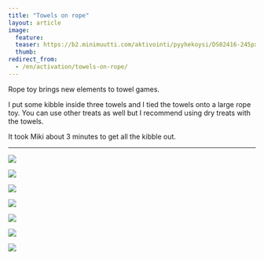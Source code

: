 ```yaml
---
title: "Towels on rope"
layout: article
image:
  feature:
  teaser: https://b2.minimuutti.com/aktivointi/pyyhekoysi/DS02416-245px.jpg
  thumb:
redirect_from:
  - /en/activation/towels-on-rope/
---
```

Rope toy brings new elements to towel games.

I put some kibble inside three towels and I tied the towels onto a large rope toy. You can use other treats as well but I recommend using dry treats with the towels.

It took Miki about 3 minutes to get all the kibble out.

---

![](https://b2.minimuutti.com/aktivointi/pyyhekoysi/DS02147-800px.jpg)

![](https://b2.minimuutti.com/aktivointi/pyyhekoysi/DS02416-800px.jpg)

![](https://b2.minimuutti.com/aktivointi/pyyhekoysi/DS02421-800px.jpg)

![](https://b2.minimuutti.com/aktivointi/pyyhekoysi/DS02403-800px.jpg)

![](https://b2.minimuutti.com/aktivointi/pyyhekoysi/DS02156-800px.jpg)

![](https://b2.minimuutti.com/aktivointi/pyyhekoysi/DS02160-800px.jpg)

![](https://b2.minimuutti.com/aktivointi/pyyhekoysi/DS02168-800px.jpg)
